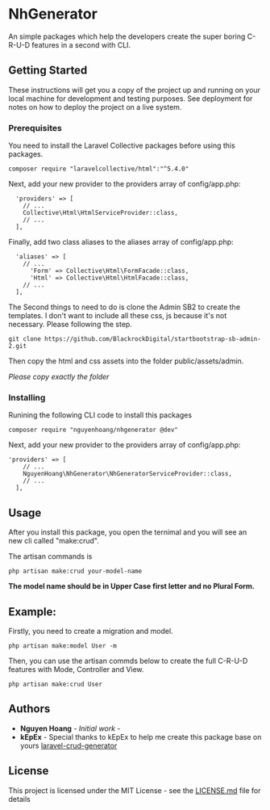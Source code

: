 # NhGenerator

An simple packages which help the developers create the super boring C-R-U-D features in a second with CLI.

## Getting Started

These instructions will get you a copy of the project up and running on your local machine for development and testing purposes. See deployment for notes on how to deploy the project on a live system.

### Prerequisites

You need to install the Laravel Collective packages before using this packages.

```
composer require "laravelcollective/html":"^5.4.0"
```
Next, add your new provider to the providers array of config/app.php:

```
  'providers' => [
    // ...
    Collective\Html\HtmlServiceProvider::class,
    // ...
  ],
```
Finally, add two class aliases to the aliases array of config/app.php:
```
  'aliases' => [
    // ...
      'Form' => Collective\Html\FormFacade::class,
      'Html' => Collective\Html\HtmlFacade::class,
    // ...
  ],
 ```

 The Second things to need to do is clone the Admin SB2 to create the templates. I don't want to include all these css, js because it's not necessary. Please following the step.

 ```
git clone https://github.com/BlackrockDigital/startbootstrap-sb-admin-2.git
 ``` 

Then copy the html and css assets into the folder public/assets/admin.

*Please copy exactly the folder*

### Installing

Runining the following CLI code to install this packages

```
composer require "nguyenhoang/nhgenerator @dev"
```

Next, add your new provider to the providers array of config/app.php:

```
'providers' => [
    // ...
    NguyenHoang\NhGenerator\NhGeneratorServiceProvider::class,
    // ...
  ],
```

## Usage

After you install this package, you open the ternimal and you will see an new cli called "make:crud".

The artisan commands is

```
php artisan make:crud your-model-name
```
**The model name should be in Upper Case first letter and no Plural Form.**



## Example:

Firstly, you need to create a migration and model.

```
php artisan make:model User -m
```

Then, you can use the artisan commds below to create the full C-R-U-D features with Mode, Controller and View.
```
php artisan make:crud User
```

## Authors

* **Nguyen Hoang** - *Initial work* - 
* **kEpEx** - Special thanks to kEpEx to help me create this package base on yours [laravel-crud-generator
](https://github.com/kEpEx/laravel-crud-generator)

## License

This project is licensed under the MIT License - see the [LICENSE.md](LICENSE.md) file for details

